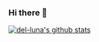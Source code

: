 ### Hi there 👋
<!--
**del-luna/del-luna** is a ✨ _special_ ✨ repository because its `README.md` (this file) appears on your GitHub profile.
Here are some ideas to get you started:
- 🔭 I’m currently working on PKNU
- 🌱 I’m currently learning ML/DL
- 👯 I’m looking to collaborate on ...
- 🤔 I’m looking for help with ...
- 💬 Ask me about ...
- 📫 How to reach me: del.luna@kakao.com
- 😄 Pronouns: ...
- ⚡ Fun fact: ...
-->

[![del-luna's github stats](https://github-readme-stats.vercel.app/api?username=del-luna)](https://github.com/anuraghazra/github-readme-stats)
